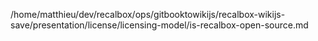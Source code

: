 /home/matthieu/dev/recalbox/ops/gitbooktowikijs/recalbox-wikijs-save/presentation/license/licensing-model/is-recalbox-open-source.md